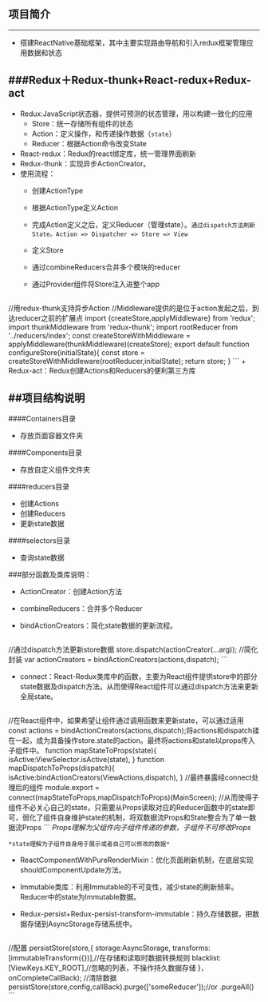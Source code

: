 ## 项目简介
---
+ 搭建ReactNative基础框架，其中主要实现路由导航和引入redux框架管理应用数据和状态

###Redux＋Redux-thunk+React-redux+Redux-act
---
+ Redux:JavaScript状态器，提供可预测的状态管理，用以构建一致化的应用
	+ Store：统一存储所有组件的状态
	+ Action：定义操作，和传递操作数据（`state`）
	+ Reducer：根据Action命令改变State
+ React-redux：Redux的react绑定库，统一管理界面刷新
+ Redux-thunk：实现异步ActionCreator。
+ 使用流程：
	+ 创建ActionType
	+ 根据ActionType定义Action
	+ 完成Action定义之后，定义Reducer（管理state）。`通过dispatch方法刷新State。Action => Dispatcher => Store => View`
	+ 定义Store
	+ 通过combineReducers合并多个模块的reducer
	+ 通过Provider组件将Store注入进整个app
	
		```
//用redux-thunk支持异步Action
//Middleware提供的是位于action发起之后，到达reducer之前的扩展点
import {createStore,applyMiddleware} from 'redux';
import thunkMiddleware from 'redux-thunk';
import rootReducer  from '../reducers/index';
const createStoreWithMiddleware = applyMiddleware(thunkMiddleware)(createStore);
export default function configureStore(initialState){
	const store = createStoreWithMiddleware(rootReducer,initialState);
	return store;
}
		```
	+ Redux-act：Redux创建Actions和Reducers的便利第三方库

##项目结构说明
---
####Containers目录
+ 存放页面容器文件夹

####Components目录
+ 存放自定义组件文件夹

####reducers目录
+ 创建Actions
+ 创建Reducers
+ 更新state数据

####selectors目录
+ 查询state数据


###部分函数及类库说明：
+ ActionCreator：创建Action方法
+ combineReducers：合并多个Reducer
+ bindActionCreators：简化state数据的更新流程。
	
	```
//通过dispatch方法更新store数据
store.dispatch(actionCreator(...arg));
//简化封装
var actionCreators = bindActionCreators(actions,dispatch);
	```
+ connect：React-Redux类库中的函数，主要为React组件提供store中的部分state数据及dispatch方法。从而使得React组件可以通过dispatch方法来更新全局state。

	```
//在React组件中，如果希望让组件通过调用函数来更新state，可以通过适用const actions = bindActionCreators(actions,dispatch);将actions和dispatch揉在一起，成为具备操作store.state的action。最终将actions和state以props传入子组件中。
function mapStateToProps(state){
	isActive:ViewSelector.isActive(state),
}
function mapDispatchToProps(dispatch){
	isActive:bindActionCreators(ViewActions,dispatch),
}
//最终暴露经connect处理后的组件
module.export = connect(mapStateToProps,mapDispatchToProps)(MainScreen);
//从而使得子组件不必关心自己的state，只需要从Props读取对应的Reducer函数中的state即可，弱化了组件自身维护state的机制，将双数据流Props和State整合为了单一数据流Props
	```
	*Props理解为父组件向子组件传递的参数，子组件不可修改Props*
	
	*state理解为子组件自身用于展示或者自己可以修改的数据*
+ ReactComponentWithPureRenderMixin：优化页面刷新机制，在底层实现shouldComponentUpdate方法。
+ Immutable类库：利用Immutable的不可变性，减少state的刷新频率。Reducer中的state为Immutable数据。
+ Redux-persist+Redux-persist-transform-immutable：持久存储数据，把数据存储到AsyncStorage存储系统中。
	
	```
//配置
persistStore(store,{
	storage:AsyncStorage,
	transforms:[immutableTransform({})],//在存储和读取时数据转换规则
	blacklist:[ViewKeys.KEY_ROOT],//忽略的列表，不操作持久数据存储
}，onCompleteCallBack);
//清除数据
persistStore(store,config,callBack).purge(['someReducer']);//or .purgeAll()
	```